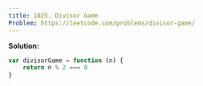 ```yaml
---
title: 1025. Divisor Game
Problem: https://leetcode.com/problems/divisor-game/
---
```


**Solution:**

```js
var divisorGame = function (n) {
	return n % 2 === 0
}
```
